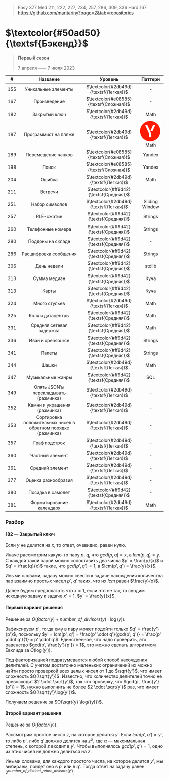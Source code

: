 > Easy 377
> Med 211, 222, 227, 234, 257, 286, 309, 336
> Hard 167
> https://github.com/maritariny?page=2&tab=repositories

# $\textcolor{#50ad50}{\textsf{Бэкенд}}$
> **Первый сезон**
> 
> 7 апреля ⸺ 7 июля 2023

|  #  |                           Название                           |                 Уровень                 |               Паттерн                |
|:---:|:------------------------------------------------------------:|:---------------------------------------:|:------------------------------------:|
| 155 |                     Уникальные элементы                      | $\textcolor{#2db49d}{\textsf{Легкая}}$  |                  -                   |
| 167 |                         Произведение                         | $\textcolor{#e08585}{\textsf{Сложная}}$ |                  -                   |
| 182 |                        Закрытый ключ                         | $\textcolor{#2db49d}{\textsf{Легкая}}$  |                 Math                 |
| 187 |                     Программист на пляже                     | $\textcolor{#2db49d}{\textsf{Легкая}}$  | <img src="./res/YDX-token.png"> Math |
| 189 |                      Перемещение чанков                      | $\textcolor{#e08585}{\textsf{Сложная}}$  |                Yandex                |
| 198 |                            Поиск                             | $\textcolor{#e08585}{\textsf{Сложная}}$  |                Yandex                |
| 204 |                            Ошибка                            | $\textcolor{#2db49d}{\textsf{Легкая}}$  |                 Math                 |
| 211 |                           Встречи                            | $\textcolor{#ff9d42}{\textsf{Средняя}}$ |                                      |
| 251 |                        Набор символов                        | $\textcolor{#2db49d}{\textsf{Легкая}}$  |            Sliding Window            |
| 257 |                          RLE-сжатие                          | $\textcolor{#ff9d42}{\textsf{Средняя}}$|               Strings                |
| 260 |                      Телефонные номера                       | $\textcolor{#ff9d42}{\textsf{Средняя}}$|               Strings                |
| 280 |                      Поддоны на складе                       | $\textcolor{#ff9d42}{\textsf{Средняя}}$|                  -                   |
| 286 |                    Расшифровка сообщения                     | $\textcolor{#ff9d42}{\textsf{Средняя}}$|               Strings                |
| 306 |                         День недели                          | $\textcolor{#ff9d42}{\textsf{Средняя}}$|                stdlib                |
| 313 |                         Сумма медиан                         | $\textcolor{#ff9d42}{\textsf{Средняя}}$|                 Куча                 |
| 313 |                            Карты                             | $\textcolor{#ff9d42}{\textsf{Средняя}}$|                 Куча                 |
| 324 |                        Много стульев                         | $\textcolor{#2db49d}{\textsf{Легкая}}$  |                 Math                 |
| 325 |                      Коля и датацентры                       | $\textcolor{#ff9d42}{\textsf{Средняя}}$  |                 Math                 |
| 331 |                   Средняя сетевая задержка                   | $\textcolor{#ff9d42}{\textsf{Средняя}}$  |                 Math                 |
| 336 |                      Иван и opensource                       | $\textcolor{#ff9d42}{\textsf{Средняя}}$  |               Strings                |
| 341 |                            Палеты                            | $\textcolor{#ff9d42}{\textsf{Средняя}}$  |               Strings                |
| 344 |                            Шашки                             | $\textcolor{#2db49d}{\textsf{Легкая}}$  |                 Math                 |
| 347 |                      Музыкальные жанры                       | $\textcolor{#ff9d42}{\textsf{Средняя}}$  |                 SQL                  |
| 349 |            Опять JSON’ы перекладывать (разминка)             | $\textcolor{#2db49d}{\textsf{Легкая}}$  |                  -                   |
| 352 |                 Камни и украшения (разминка)                 | $\textcolor{#2db49d}{\textsf{Легкая}}$  |                  -                   |
| 353 | Сортировка положительных чисел в обратном порядке (разминка) | $\textcolor{#2db49d}{\textsf{Легкая}}$  |                  -                   |
| 357 |                        Граф подстрок                         | $\textcolor{#2db49d}{\textsf{Легкая}}$  |                  -                   |
| 360 |                       Частный элемент                        | $\textcolor{#2db49d}{\textsf{Легкая}}$  |                  -                   |
| 361 |                       Средний элемент                        | $\textcolor{#2db49d}{\textsf{Легкая}}$  |                  -                   |
| 377 |                     Оценка разнообразия                      | $\textcolor{#2db49d}{\textsf{Легкая}}$  |                  -                   |
| 380 |                      Посадка в самолет                       | $\textcolor{#ff9d42}{\textsf{Средняя}}$  |                  -                   |
| 381 |                   Форматирование календаря                   | $\textcolor{#2db49d}{\textsf{Легкая}}$  |                 Math                 |


### Разбор
#### 182 — Закрытый ключ
Если $y$ не делится на $x$, то ответ, очевидно, равен нулю.


Иначе рассмотрим какую-то пару $p$, $q$, что $gcd(p, q) = x$, а $lcm(p, q) = y$. С каждой такой парой можно сопоставить два числа $p' = \frac{p}{x}$ и $q' = \frac{q}{x}$ такие, что $gcd(p', q') = 1$, а $lcm(p', q') = \frac{y}{x}$.


Иными словами, задачу можно свести к задаче нахождения количества пар взаимно простых чисел $p'$, $q'$ таких, что их $lcm$ равен $\frac{y}{x}$.


Далее будем предполагать что $x = 1$, если это не так, то сводим исходную задачу к задаче $x' = 1$, $y' = \frac{y}{x}$.


#### Первый вариант решения

Решение за $O(factor(y) + number\_of\_divisors(y) \cdot \log{(y}))$.


Зафиксируем $p'$, тогда ему в пару может подойти только $q' = \frac{y'}{p'}$, поскольку $y' = lcm(p', q') = \frac{p' \cdot q'}{gcd(p', q')} = \frac{p' \cdot q'}{1} = p' \cdot q'$. Единственное, что надо проверить, это равенство $gcd(p', \frac{y'}{p'}) = 1$, это можно сделать алгоритмом Евклида за $O(\log{(y')})$.


Под факторизацией подразумевается любой способ нахождения делителей. С учетом достаточно маленьких ограничений их можно найти просто проверкой всех целых чисел от $1$ до $\sqrt{y'}$, что имеет сложность $O(\sqrt{y'})$. Известно, что количество делителей точно не превосходит $2 \cdot \sqrt{y'}$, так что проверку, что $gcd(p', \frac{y'}{p'}) = 1$, нужно выполнить не более $2 \cdot \sqrt{y'}$ раз, что имеет сложность $O(\sqrt{y'}\log{y'})$.


Получаем решение за $O(\sqrt{y} \log{(y)})$.

#### Второй вариант решения

Решение за $O(factor(y))$.


Рассмотрим простое число $z$, на которое делится $y'$. Если $lcm(p', q') = y'$, то либо $p'$, либо $q'$ должно делится на $z^{\alpha}$, где $\alpha$ — максимальная степень, с которой $z$ входит в $y'$. Чтобы выполнялось $gcd(p', q') = 1$, одно из этих чисел не должно делиться на $z$.


Иными словами, для каждого простого числа, на которое делится $y'$, мы выбираем, пойдет оно в $p'$ или в $q'$. Тогда ответ на задачу равен $2^{number\_of\_distinct\_prime\_divisors(y')}$.